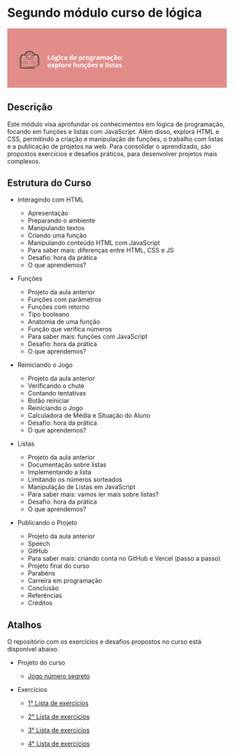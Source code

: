 # Segundo módulo curso de lógica
<p align="center">
<img 
    src="./midia-readme/imagem-aula-02-alura.png"
    width="700"  
/>
</p>

## Descrição 
Este módulo visa aprofundar os conhecimentos em lógica de programação, focando em funções e listas com JavaScript. Além disso, explora HTML e CSS, permitindo a criação e manipulação de funções, o trabalho com listas e a publicação de projetos na web. Para consolidar o aprendizado, são propostos exercícios e desafios práticos, para desenvolver projetos mais complexos.

## Estrutura do Curso
- Interagindo com HTML
    - Apresentação
    - Preparando o ambiente
    - Manipulando textos
    - Criando uma função
    - Manipulando conteúdo HTML com JavaScript
    - Para saber mais: diferenças entre HTML, CSS e JS
    - Desafio: hora da prática
    - O que aprendemos?

- Funções
    - Projeto da aula anterior
    - Funções com parâmetros
    - Funções com retorno
    - Tipo booleano
    - Anatomia de uma função
    - Função que verifica números
    - Para saber mais: funções com JavaScript
    - Desafio: hora da prática
    - O que aprendemos?
        
- Reiniciando o Jogo
    - Projeto da aula anterior
    - Verificando o chute
    - Contando tentativas
    - Botão reiniciar
    - Reiniciando o Jogo
    - Calculadora de Média e Situação do Aluno
    - Desafio: hora da prática
    - O que aprendemos?

- Listas
    - Projeto da aula anterior
    - Documentação sobre listas
    - Implementando a lista
    - Limitando os números sorteados
    - Manipulação de Listas em JavaScript
    - Para saber mais: vamos ler mais sobre listas?
    - Desafio: hora da prática
    - O que aprendemos?
    
- Publicando o Projeto
    - Projeto da aula anterior
    - Speech
    - GitHub
    - Para saber mais: criando conta no GitHub e    Vercel (passo a passo)
    - Projeto final do curso
    - Parabéns
    - Carreira em programação
    - Conclusão
    - Referências
    - Créditos

## Atalhos 
O repositório com os exercícios e desafios propostos no curso está disponível abaixo.

- Projeto do curso
    - <a href="https://github.com/SergioSinhoca/"
    title="View repository">Jogo número segreto</a>


- Exercícios
   - <a href="https://github.com/SergioSinhoca/"
   title="View repository">1° Lista de exercícios</a>

   - <a href="https://github.com/SergioSinhoca/"
   title="View repository">2° Lista de exercícios</a>

   - <a href="https://github.com/SergioSinhoca/"
   title="View repository">3° Lista de exercícios</a>

   - <a href="https://github.com/SergioSinhoca/"
   title="View repository">4° Lista de exercícios</a>





